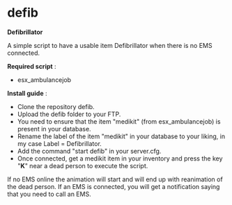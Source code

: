 # defib
**Defibrillator**

A simple script to have a usable item Defibrillator when there is no EMS connected.

__Required script__ :
- esx_ambulancejob

__Install guide__ :
- Clone the repository defib.
- Upload the defib folder to your FTP.
- You need to ensure that the item "medikit" (from esx_ambulancejob) is present in your database.
- Rename the label of the item "medikit" in your database to your liking, in my case Label = Defibrillator.
- Add the command "start defib" in your server.cfg.
- Once connected, get a medikit item in your inventory and press the key "**K**" near a dead person to execute the script.

If no EMS online the animation will start and will end up with reanimation of the dead person.
If an EMS is connected, you will get a notification saying that you need to call an EMS.
